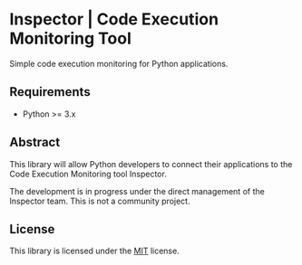 # Inspector | Code Execution Monitoring Tool

Simple code execution monitoring for Python applications.

## Requirements

- Python >= 3.x

## Abstract
This library will allow Python developers to connect their applications to the Code Execution Monitoring tool Inspector.

The development is in progress under the direct management of the Inspector team. This is not a community project.

## License
This library is licensed under the [MIT](LICENSE) license.